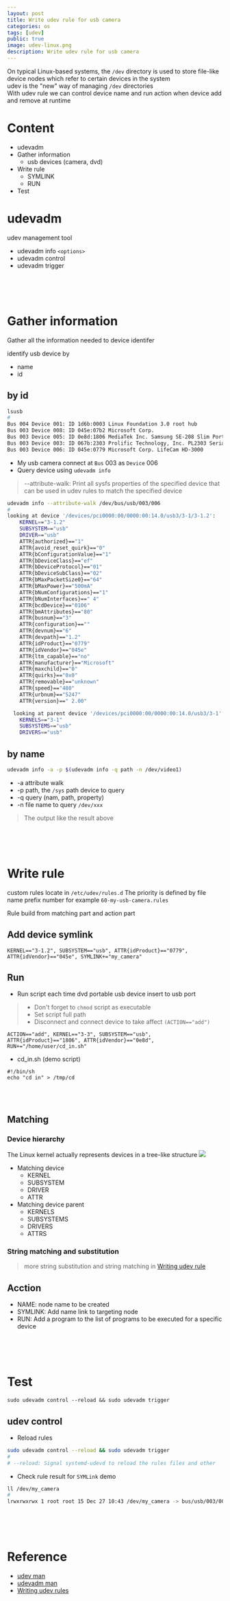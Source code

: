 ```yaml
---
layout: post
title: Write udev rule for usb camera
categories: os
tags: [udev]
public: true
image: udev-linux.png
description: Write udev rule for usb camera 
---
```

On typical Linux-based systems, the `/dev` directory is used to store file-like device nodes which refer to certain devices in the system  
udev is the "new" way of managing `/dev` directories  
With udev rule we can control device name and run action when device add and remove at runtime

# Content
- udevadm
- Gather information
  - usb devices (camera, dvd)
- Write rule
  - SYMLINK
  - RUN
- Test

# udevadm
udev management tool 

- udevadm info `<options>`
- udevadm control
- udevadm trigger

&nbsp;  
&nbsp;  
&nbsp;  
# Gather information

Gather all the information needed to device identifer

identify usb device by 
- name
- id
  
## by id
```bash
lsusb
#
Bus 004 Device 001: ID 1d6b:0003 Linux Foundation 3.0 root hub
Bus 003 Device 008: ID 045e:07b2 Microsoft Corp. 
Bus 003 Device 005: ID 0e8d:1806 MediaTek Inc. Samsung SE-208 Slim Portable DVD Writer
Bus 003 Device 003: ID 067b:2303 Prolific Technology, Inc. PL2303 Serial Port
Bus 003 Device 006: ID 045e:0779 Microsoft Corp. LifeCam HD-3000
```
- My usb camera connect at `Bus` 003 as `Device` 006
- Query device using `udevadm info`
> --attribute-walk:  Print all sysfs properties of the specified device that can be used in udev rules to match the specified device


```bash
udevadm info --attribute-walk /dev/bus/usb/003/006
#
looking at device '/devices/pci0000:00/0000:00:14.0/usb3/3-1/3-1.2':
    KERNEL=="3-1.2"
    SUBSYSTEM=="usb"
    DRIVER=="usb"
    ATTR{authorized}=="1"
    ATTR{avoid_reset_quirk}=="0"
    ATTR{bConfigurationValue}=="1"
    ATTR{bDeviceClass}=="ef"
    ATTR{bDeviceProtocol}=="01"
    ATTR{bDeviceSubClass}=="02"
    ATTR{bMaxPacketSize0}=="64"
    ATTR{bMaxPower}=="500mA"
    ATTR{bNumConfigurations}=="1"
    ATTR{bNumInterfaces}==" 4"
    ATTR{bcdDevice}=="0106"
    ATTR{bmAttributes}=="80"
    ATTR{busnum}=="3"
    ATTR{configuration}==""
    ATTR{devnum}=="6"
    ATTR{devpath}=="1.2"
    ATTR{idProduct}=="0779"
    ATTR{idVendor}=="045e"
    ATTR{ltm_capable}=="no"
    ATTR{manufacturer}=="Microsoft"
    ATTR{maxchild}=="0"
    ATTR{quirks}=="0x0"
    ATTR{removable}=="unknown"
    ATTR{speed}=="480"
    ATTR{urbnum}=="5247"
    ATTR{version}==" 2.00"

  looking at parent device '/devices/pci0000:00/0000:00:14.0/usb3/3-1':
    KERNELS=="3-1"
    SUBSYSTEMS=="usb"
    DRIVERS=="usb"
```

## by name
```bash
udevadm info -a -p $(udevadm info -q path -n /dev/video1)
```
- -a attribute walk
- -p path, the `/sys` path device to query
- -q query (nam, path, property)
- -n file name to query `/dev/xxx`

> The output like the result above

&nbsp;  
&nbsp;  
&nbsp;  
# Write rule
custom rules locate in `/etc/udev/rules.d`
The priority is defined by file name prefix number for example `60-my-usb-camera.rules`

Rule build from matching part and action part

## Add device symlink
```
KERNEL=="3-1.2", SUBSYSTEM=="usb", ATTR{idProduct}=="0779", ATTR{idVendor}=="045e", SYMLINK+="my_camera"
```

## Run
- Run script each time dvd portable usb device insert to usb port
> - Don't forget to `chmod` script as executable  
> - Set script full path
> - Disconnect and connect device to take affect `(ACTION=="add")`

```
ACTION=="add", KERNEL=="3-3", SUBSYSTEM=="usb", ATTR{idProduct}=="1806", ATTR{idVendor}=="0e8d", RUN+="/home/user/cd_in.sh"
```

- cd_in.sh (demo script)
  
```
#!/bin/sh
echo "cd in" > /tmp/cd
```
&nbsp;  
&nbsp;  
## Matching
### Device hierarchy
The Linux kernel actually represents devices in a tree-like structure
![](/images/2019-12-27-11-01-16.png)

- Matching device
  - KERNEL
  - SUBSYSTEM
  - DRIVER
  - ATTR
- Matching device parent
  - KERNELS
  - SUBSYSTEMS
  - DRIVERS
  - ATTRS

### String matching and substitution
> more string substitution and string matching in [Writing udev rule](http://www.reactivated.net/writing_udev_rules.html#strsubst)

## Acction
- NAME: node name to be created
- SYMLINK: Add name link to targeting node
- RUN: Add a program to the list of programs to be executed for a specific device


&nbsp;  
&nbsp;  
&nbsp;  
# Test
```
sudo udevadm control --reload && sudo udevadm trigger
```
## udev control
- Reload rules

```bash
sudo udevadm control --reload && sudo udevadm trigger
#
# --reload: Signal systemd-udevd to reload the rules files and other        databases (check man for more)
```

- Check rule result for `SYMLink` demo

```bash
ll /dev/my_camera
#
lrwxrwxrwx 1 root root 15 Dec 27 10:43 /dev/my_camera -> bus/usb/003/006
```
  
&nbsp;  
&nbsp;  
&nbsp;  
# Reference
- [udev man](https://linux.die.net/man/7/udev)
- [udevadm man](https://linux.die.net/man/8/udevadm)
- [Writing udev rules](http://www.reactivated.net/writing_udev_rules.html)